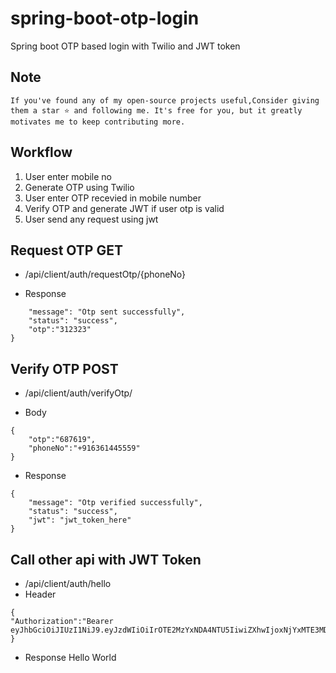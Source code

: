 # spring-boot-otp-login
Spring boot OTP based login with Twilio and JWT token


## Note
`If you've found any of my open-source projects useful,Consider giving them a star ⭐ and following me. It's free for you, but it greatly motivates me to keep contributing more.`

## Workflow
1. User enter mobile no
2. Generate OTP using Twilio
3. User enter OTP recevied in mobile number
4. Verify OTP and generate JWT if user otp is valid
5. User send any request using jwt

## Request OTP GET
* /api/client/auth/requestOtp/{phoneNo}

* Response
```{
    "message": "Otp sent successfully",
    "status": "success",
    "otp":"312323"
}   
```

## Verify OTP POST
* /api/client/auth/verifyOtp/

* Body
```
{
	"otp":"687619",
	"phoneNo":"+916361445559"
}
```

* Response
```
{
    "message": "Otp verified successfully",
    "status": "success",
    "jwt": "jwt_token_here"
}
```

## Call other api with JWT Token
* /api/client/auth/hello
* Header 
```
{
"Authorization":"Bearer eyJhbGciOiJIUzI1NiJ9.eyJzdWIiOiIrOTE2MzYxNDA4NTU5IiwiZXhwIjoxNjYxMTE3MDMzLCJpYXQiOjE2NjEwODEwMzN9._dK8aFLrebA_42rAW3oJfuMhFimiWabioadhC6CRWJ4"
}
```
* Response
Hello World
